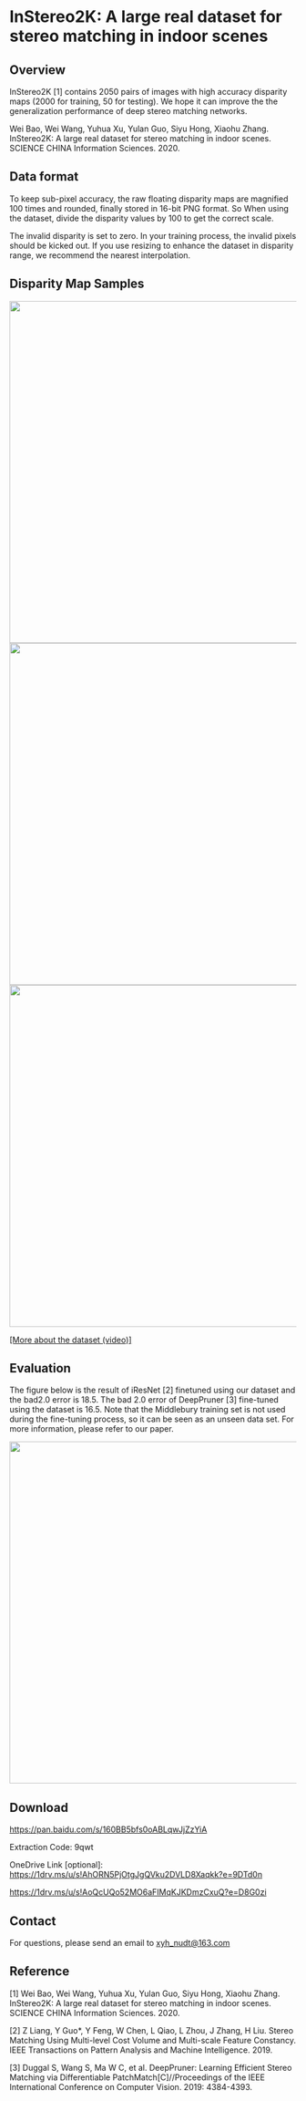 # InStereo2K: A large real dataset for stereo matching in indoor scenes

## Overview
InStereo2K [1] contains 2050 pairs of images with high accuracy disparity maps (2000 for training, 50 for testing). 
We hope it can improve the the generalization performance of deep stereo matching networks.

Wei Bao, Wei Wang, Yuhua Xu, Yulan Guo, Siyu Hong, Xiaohu Zhang. InStereo2K: A large real dataset for stereo matching in indoor scenes. SCIENCE CHINA Information Sciences. 2020.

## Data format
To keep sub-pixel accuracy, the raw floating disparity maps are magnified 100 times and rounded, finally stored in 16-bit PNG format.
So When using the dataset, divide the disparity values by 100 to get the correct scale.

The invalid disparity is set to zero. In your training process, the invalid pixels should be kicked out.
If you use resizing to enhance the dataset in disparity range, we recommend the nearest interpolation.

## Disparity Map Samples
<img width="600" src="https://github.com/YuhuaXu/StereoDataset/blob/master/samples/1.png"/></div>
<img width="600" src="https://github.com/YuhuaXu/StereoDataset/blob/master/samples/2.png"/></div>
<img width="600" src="https://github.com/YuhuaXu/StereoDataset/blob/master/samples/3.png"/></div>

[[More about the dataset (video)]](https://v.youku.com/v_show/id_XNDE4MjgyNTg5Ng==.html?spm=a2h0k.11417342.soresults.dtitle)

## Evaluation
The figure below is the result of iResNet [2] finetuned using our dataset and the bad2.0 error is 18.5. The bad 2.0 error of DeepPruner [3] fine-tuned using the dataset is 16.5. Note that the Middlebury training set is not used during the fine-tuning process, so it can be seen as an unseen data set. For more information, please refer to our paper.

<img width="600" src="https://github.com/YuhuaXu/StereoDataset/blob/master/samples/eva_mid.png"/></div>

## Download
https://pan.baidu.com/s/160BB5bfs0oABLqwJjZzYiA 

Extraction Code: 9qwt 

OneDrive Link [optional]:
https://1drv.ms/u/s!AhORN5PjOtgJgQVku2DVLD8Xaqkk?e=9DTd0n

https://1drv.ms/u/s!AoQcUQo52MO6aFIMqKJKDmzCxuQ?e=D8G0zi

## Contact
For questions, please send an email to xyh_nudt@163.com

## Reference
[1] Wei Bao, Wei Wang, Yuhua Xu, Yulan Guo, Siyu Hong, Xiaohu Zhang. InStereo2K: A large real dataset for stereo matching in indoor scenes. SCIENCE CHINA Information Sciences. 2020.

[2] Z Liang, Y Guo*, Y Feng, W Chen, L Qiao, L Zhou, J Zhang, H Liu. Stereo Matching Using Multi-level Cost Volume and Multi-scale Feature Constancy. IEEE Transactions on Pattern Analysis and Machine Intelligence. 2019.

[3] Duggal S, Wang S, Ma W C, et al. DeepPruner: Learning Efficient Stereo Matching via Differentiable PatchMatch[C]//Proceedings of the IEEE International Conference on Computer Vision. 2019: 4384-4393.
